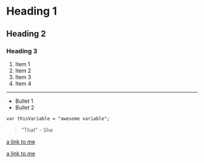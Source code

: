 # Heading 1

## Heading 2

### Heading 3


1. Item 1
2. Item 2
3. Item 3
1. Item 4


---


* Bullet 1
* Bullet 2


```
var thisVariable = "awesome variable";
```


> "That" - She


[a link to me](http://www.elisha.codes/responsiveresume)

<a href="http://www.stevebrownlee.com">a link to me</a>